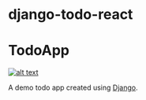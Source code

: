 # django-todo-react

TodoApp
=======
[![alt text](https://github.com/justdjango/DjReact/blob/master/thumbnail.png "Logo")](https://youtu.be/uZgRbnIsgrA)

A demo todo app created using [Django](https://www.djangoproject.com/). 
